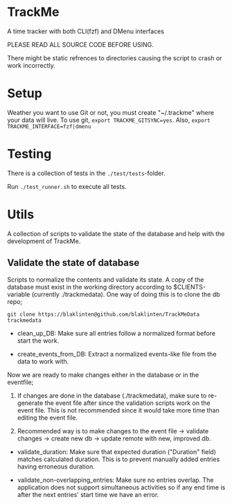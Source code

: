 # TrackMe
A time tracker with both CLI(fzf) and DMenu interfaces

 PLEASE READ ALL SOURCE CODE BEFORE USING.

 There might be static refrences to directories causing the script to crash or work incorrectly.

# Setup
Weather you want to use Git or not, you must create "~/.trackme" where your data will live.
To use git, `export TRACKME_GITSYNC=yes`.
Also, `export TRACKME_INTERFACE=fzf|dmenu`

# Testing
There is a collection of tests in the `./test/tests`-folder.

Run `./test_runner.sh` to execute all tests.

# Utils
A collection of scripts to validate the state of the database and help with the development of TrackMe.

## Validate the state of database
Scripts to normalize the contents and validate its state.
A copy of the database must exist in the working directory according to $CLIENTS-variable (currently ./trackmedata).
One way of doing this is to clone the db repo;

```
git clone https://blaklinten@github.com/blaklinten/TrackMeData trackmedata
```

  - clean_up_DB: Make sure all entries follow a normalized format before start the work.

  - create_events_from_DB: Extract a normalized events-like file from the data to work with.

Now we are ready to make changes either in the database or in the eventfile;
  1. If changes are done in the database (./trackmedata), make sure to re-generate the event file after since the validation scripts work on the event file.
  This is not recommended since it would take more time than editing the event file.

  2. Recommended way is to make changes to the event file -> validate changes -> create new db -> update remote with new, improved db.

- validate_duration: Make sure that expected duration ("Duration" field) matches calculated duration. This is to prevent manually added entries having erroneous duration.

- validate_non-overlapping_entries: Make sure no entries overlap. The application does not support simultaneous activities so if any end time is after the next entries' start time we have an error. 
